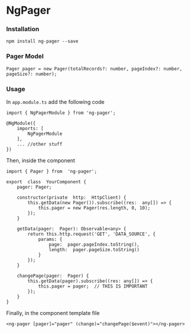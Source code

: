 
# NgPager
  
### Installation
	npm install ng-pager --save

 
### Pager Model
    Pager pager = new Pager(totalRecords?: number, pageIndex?: number, pageSize?: number);

### Usage

In `app.module.ts` add the following code

    import { NgPagerModule } from 'ng-pager';
    
    @NgModule({
    	imports: [
    		NgPagerModule
    	],
    	... //other stuff
    })

Then, inside the component

    import { Pager } from  'ng-pager';
    
    export  class  YourComponent {
    	pager: Pager;

		constructor(private  http:  HttpClient) {
	    	this.getData(new Pager()).subscribe((res:  any[]) => {
				this.pager = new Pager(res.length, 0, 10);
			});
		}

		getData(pager:  Pager): Observable<any> {
			return this.http.request('GET', 'DATA_SOURCE', {
				params: {
					page:  pager.pageIndex.toString(),
					length:  pager.pageSize.toString()
				}
			});
		}

		changePage(pager:  Pager) {
			this.getData(pager).subscribe((res: any[]) => {
				this.pager = pager;  // THIS IS IMPORTANT
			});
		}
    }

Finally, in the component template file

    <ng-pager [pager]="pager" (change)="changePage($event)"></ng-pager>

